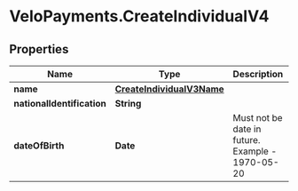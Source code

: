 # VeloPayments.CreateIndividualV4

## Properties

Name | Type | Description | Notes
------------ | ------------- | ------------- | -------------
**name** | [**CreateIndividualV3Name**](CreateIndividualV3Name.md) |  | 
**nationalIdentification** | **String** |  | [optional] 
**dateOfBirth** | **Date** | Must not be date in future. Example - 1970-05-20 | 


